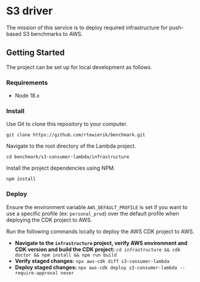 # S3 driver
The mission of this service is to deploy required infrastructure for push-based S3 benchmarks to AWS.

## Getting Started
The project can be set up for local development as follows.

### Requirements
* Node 18.x

### Install
Use Git to clone this repository to your computer.

```
git clone https://github.com/rtewierik/benchmark.git
```

Navigate to the root directory of the Lambda project.

``
cd benchmark/s3-consumer-lambda/infrastructure
``

Install the project dependencies using NPM.

```
npm install
```

### Deploy

Ensure the environment variable `AWS_DEFAULT_PROFILE` is set if you want to use a specific profile (ex: `personal_prod`) over the default profile when deploying the CDK project to AWS.

Run the following commands locally to deploy the AWS CDK project to AWS.

* **Navigate to the `infrastructure` project, verify AWS environment and CDK version and build the CDK project:** `cd infrastructure && cdk doctor && npm install && npm run build`
* **Verify staged changes:** `npx aws-cdk diff s3-consumer-lambda`
* **Deploy staged changes:** `npx aws-cdk deploy s3-consumer-lambda --require-approval never`
